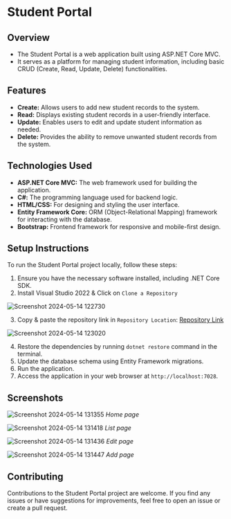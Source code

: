 # Student Portal

## Overview

- The Student Portal is a web application built using ASP.NET Core MVC.
- It serves as a platform for managing student information, including basic CRUD (Create, Read, Update, Delete) functionalities.

## Features

- **Create:** Allows users to add new student records to the system.
- **Read:** Displays existing student records in a user-friendly interface.
- **Update:** Enables users to edit and update student information as needed.
- **Delete:** Provides the ability to remove unwanted student records from the system.

## Technologies Used

- **ASP.NET Core MVC:** The web framework used for building the application.
- **C#:** The programming language used for backend logic.
- **HTML/CSS:** For designing and styling the user interface.
- **Entity Framework Core:** ORM (Object-Relational Mapping) framework for interacting with the database.
- **Bootstrap:** Frontend framework for responsive and mobile-first design.

## Setup Instructions

To run the Student Portal project locally, follow these steps:

1. Ensure you have the necessary software installed, including .NET Core SDK.
2. Install Visual Studio 2022 & Click on `Clone a Repository`

![Screenshot 2024-05-14 122730](https://github.com/Shubbu-07/Student-Portal/assets/95517382/4977f6d8-dab3-40b7-9b7b-6f6cd72061cc)

3. Copy & paste the repository link in `Repository Location`: [Repository Link](https://github.com/Shubbu-07/Student-Portal)

![Screenshot 2024-05-14 123020](https://github.com/Shubbu-07/Student-Portal/assets/95517382/bdf2b4b0-623a-461a-8799-aa42189ff671)

4. Restore the dependencies by running `dotnet restore` command in the terminal.
5. Update the database schema using Entity Framework migrations.
6. Run the application.
7. Access the application in your web browser at `http://localhost:7028`.

## Screenshots

![Screenshot 2024-05-14 131355](https://github.com/Shubbu-07/Student-Portal/assets/95517382/c4a9b6e5-3428-4b8a-8506-e0d4a3c12c7d)
*Home page* 

![Screenshot 2024-05-14 131418](https://github.com/Shubbu-07/Student-Portal/assets/95517382/313ddb98-778e-4f56-bf13-5708064f4904)
*List page*

![Screenshot 2024-05-14 131436](https://github.com/Shubbu-07/Student-Portal/assets/95517382/a7e080c1-9356-4637-9ee2-30a6d38ffbdf)
*Edit page*

![Screenshot 2024-05-14 131447](https://github.com/Shubbu-07/Student-Portal/assets/95517382/f1baa3fe-dc7e-45d6-b913-23eec2d4cd0e)
*Add page*

## Contributing

Contributions to the Student Portal project are welcome. If you find any issues or have suggestions for improvements, feel free to open an issue or create a pull request.
